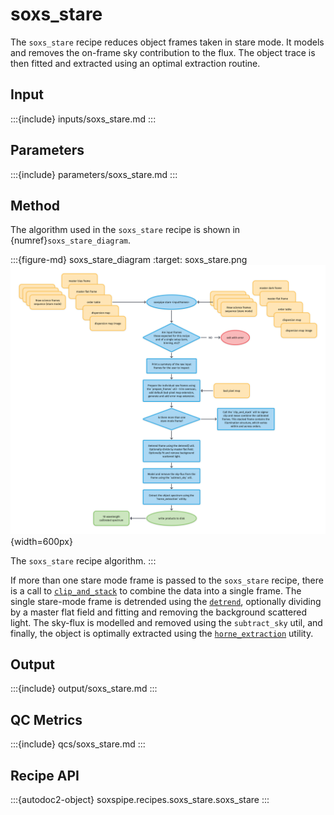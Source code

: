 # soxs_stare

The `soxs_stare` recipe reduces object frames taken in stare mode. It models and removes the on-frame sky contribution to the flux. The object trace is then fitted and extracted using an optimal extraction routine.



## Input



:::{include} inputs/soxs_stare.md
:::


## Parameters

:::{include} parameters/soxs_stare.md
:::

## Method

The algorithm used in the `soxs_stare` recipe is shown in {numref}`soxs_stare_diagram`.


:::{figure-md} soxs_stare_diagram
:target: soxs_stare.png
![](soxs_stare.png){width=600px}

The `soxs_stare` recipe algorithm.
:::

If more than one stare mode frame is passed to the `soxs_stare` recipe, there is a call to [`clip_and_stack`](../utils/clip_and_stack.md) to combine the data into a single frame. The single stare-mode frame is detrended using the [`detrend`](../utils/detrend.md), optionally dividing by a master flat field and fitting and removing the background scattered light. The sky-flux is modelled and removed using the `subtract_sky` util, and finally, the object is optimally extracted using the [`horne_extraction`](../utils/horne_extraction.md) utility.

## Output

:::{include} output/soxs_stare.md
:::


## QC Metrics


:::{include} qcs/soxs_stare.md
:::


## Recipe API

:::{autodoc2-object} soxspipe.recipes.soxs_stare.soxs_stare
:::
